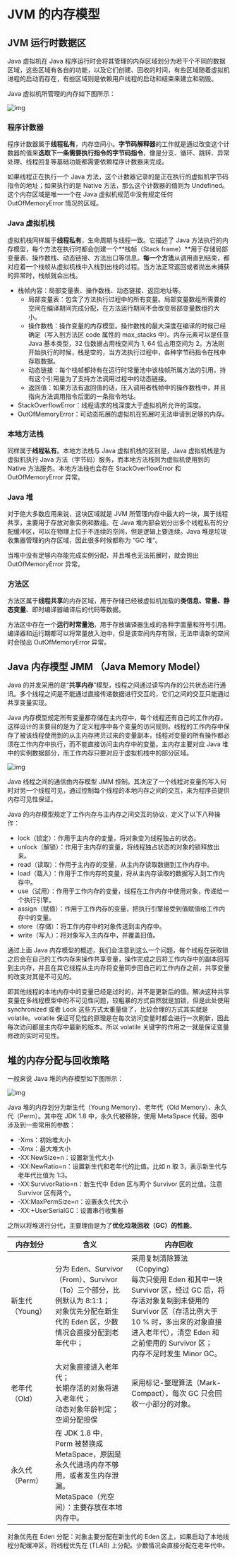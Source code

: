 # JVM 的内存模型





## JVM 运行时数据区

Java 虚拟机在 Java 程序运行时会将其管理的内存区域划分为若干个不同的数据区域，这些区域有各自的功能，以及它们创建、回收的时间，有些区域随着虚拟机进程的启动而存在，有些区域则是依赖用户线程的启动和结束来建立和销毁。

Java 虚拟机所管理的内存如下图所示：

![img](https://imgconvert.csdnimg.cn/aHR0cHM6Ly91c2VyLWdvbGQtY2RuLnhpdHUuaW8vMjAxNy85LzQvZGQzYjE1YjNkODgyNmZhZWFlMjA2Mzk3NmZiOTkyMTM_aW1hZ2VWaWV3Mi8wL3cvMTI4MC9oLzk2MC9mb3JtYXQvd2VicC9pZ25vcmUtZXJyb3IvMQ)

 

### 程序计数器

程序计数器属于**线程私有**，内存空间小。**字节码解释器**的工作就是通过改变这个计数器的值来**选取下一条需要执行指令的字节码指令**，像是分支、循环、跳转、异常处理、线程回复等基础功能都需要依赖程序计数器来完成。

如果线程正在执行一个 Java 方法，这个计数器记录的是正在执行的虚拟机字节码指令的地址；如果执行的是 Native 方法，那么这个计数器的值则为 Undefined。这个内存区域是唯一一个在 Java 虚拟机规范中没有规定任何 OutOfMemoryError 情况的区域。



### Java 虚拟机栈

虚拟机栈同样属于**线程私有**，生命周期与线程一致。它描述了 Java 方法执行的内存模型，每个方法在执行时都会创建一个**栈帧（Stack frame）**用于存储局部变量表、操作数栈、动态链接、方法出口等信息。**每一个方法**从调用直到结束，都对应着一个栈帧从虚拟机栈中入栈到出栈的过程。当方法正常返回或者抛出未捕获的异常时，栈帧就会出栈。

* 栈帧内容：局部变量表、操作数栈、动态链接、返回地址等。
    * 局部变量表：包含了方法执行过程中的所有变量。局部变量数组所需要的空间在编译期间完成分配，在方法运行期间不会改变局部变量数组的大小。
    * 操作数栈：操作变量的内存模型。操作数栈的最大深度在编译的时候已经确定（写入到方法区 code 属性的 max_stacks 中）。内存元素可以是任意 Java 基本类型，32 位数据占用栈空间为 1, 64 位占用空间为 2。方法刚开始执行的时候，栈是空的，当方法执行过程中，各种字节码指令在栈中存取数据。
    * 动态链接：每个栈帧都持有在运行时常量池中该栈帧所属方法的引用，持有这个引用是为了支持方法调用过程中的动态链接。
    * 返回值：如果方法有返回值的话，压入调用者栈帧中的操作数栈中，并且指向方法调用指令后面的一条指令地址。
* StackOverflowError：线程请求的栈深度大于虚拟机所允许的深度。
* OutOfMemoryError：可动态拓展的虚拟机在拓展时无法申请到足够的内存。



### 本地方法栈

同样属于**线程私有**。本地方法栈与 Java 虚拟机栈的区别是，Java 虚拟机栈是为虚拟机执行 Java 方法（字节码）服务，而本地方法栈则为虚拟机使用到的 Native 方法服务。本地方法栈也会存在 StackOverflowError 和 OutOfMemoryError 异常。



### Java 堆

对于绝大多数应用来说，这块区域就是 JVM 所管理内存中最大的一块，属于线程共享，主要用于存放对象实例和数组。在 Java 堆内部会划分出多个线程私有的分配缓冲区，可以在物理上位于不连续的空间，但是逻辑上要连续。Java 堆是垃圾收集器管理的内存区域，因此很多时候都称为 “GC 堆”。

当堆中没有足够内存能完成实例分配，并且堆也无法拓展时，就会抛出 OutOfMemoryError 异常。



### 方法区

方法区属于**线程共享**的内存区域，用于存储已经被虚拟机加载的**类信息、常量、静态变量**、即时编译器编译后的代码等数据。

方法区中存在一个**运行时常量池**，用于存放编译器生成的各种字面量和符号引用。编译器和运行期都可以将常量放入池中，但是该空间内存有限，无法申请新的空间时会抛出 OutOfMemoryError 异常。



## Java 内存模型 JMM （Java Memory Model）

Java 的并发采用的是“**共享内存**”模型，线程之间通过读写内存的公共状态进行通讯。多个线程之间是不能通过直接传递数据进行交互的，它们之间的交互只能通过共享变量实现。

Java 内存模型规定所有变量都存储在主内存中，每个线程还有自己的工作内存。这样设计的主要目的是为了定义程序中各个变量的访问规则。线程的工作内存中保存了被该线程使用到的从主内存拷贝过来的变量副本，线程对变量的所有操作都必须在工作内存中执行，而不能直接访问主内存中的变量。主内存主要对应 Java 堆中的实例数据部分，而工作内存只要对应于虚拟机栈中的部分区域。

![img](https://imgconvert.csdnimg.cn/aHR0cHM6Ly91c2VyLWdvbGQtY2RuLnhpdHUuaW8vMjAxNy85LzQvOGY5ODMzMGRjOGFmNGNlOGNmNTM5N2EwMTMzMDhlYzI_aW1hZ2VWaWV3Mi8wL3cvMTI4MC9oLzk2MC9mb3JtYXQvd2VicC9pZ25vcmUtZXJyb3IvMQ)

Java 线程之间的通信由内存模型 JMM 控制。其决定了一个线程对变量的写入何时对另一个线程可见，通过控制每个线程的本地内存之间的交互，来为程序员提供内存可见性保证。

Java 的内存模型规定了工作内存与主内存之间交互的协议，定义了以下八种操作：

- lock（锁定）：作用于主内存的变量，将对象变为线程独占的状态。
- unlock（解锁）：作用于主内存的变量，将线程独占状态的对象的锁释放出来。
- read（读取）：作用于主内存的变量，从主内存读取数据到工作内存中。
- load（载入）：作用于工作内存的变量，将从主内存读取的数据写入到工作内存中。
- use（试用）：作用于工作内存的变量，线程在工作内存中使用对象，传递给一个执行引擎。
- assign（赋值）：作用于工作内存的变量，把执行引擎接受到值赋值给工作内存中的变量。
- store（存储）：将工作内存中的对象传送到主内存中。
- write（写入）：将对象写入主内存中，并覆盖旧值。

通过上面 Java 内存模型的概述，我们会注意到这么一个问题，每个线程在获取锁之后会在自己的工作内存来操作共享变量，操作完成之后将工作内存中的副本回写到主内存，并且在其它线程从主内存将变量同步回自己的工作内存之前，共享变量的改变对其是不可见的。

即其他线程的本地内存中的变量已经是过时的，并不是更新后的值。解决这种共享变量在多线程模型中的不可见性问题，较粗暴的方式自然就是加锁，但是此处使用 synchronized 或者 Lock 这些方式太重量级了，比较合理的方式其实就是 volatile。volatile 保证可见性的原理是在每次访问变量时都会进行一次刷新，因此每次访问都是主内存中最新的版本。所以 volatile 关键字的作用之一就是保证变量修改的实时可见性。



## 堆的内存分配与回收策略

一般来说 Java 堆的内存模型如下图所示：


![img](https://mmbiz.qpic.cn/mmbiz_png/JfTPiahTHJhrpQ7L1ibjvdBWib7LvJiadpBcy7kFicCo7Ik3e4swEib23wwVV67y1EC2cMPNDbDDqnhpUb8fCXKjR3Rw/640?wx_fmt=png&tp=webp&wxfrom=5&wx_lazy=1&wx_co=1)

Java 堆的内存划分为新生代（Young Memory）、老年代（Old Memory）、永久代（Perm）。其中在 JDK 1.8 中，永久代被移除，使用 MetaSpace 代替。图中涉及到一些常用的参数：

* -Xms：初始堆大小
* -Xmx：最大堆大小
* -XX:NewSize=n：设置新生代大小
* -XX:NewRatio=n：设置新生代和老年代的比值。比如 n 取 3，表示新生代与老年代比值为 1:3。
* -XX:SurvivorRatio=n：新生代中 Eden 区与两个 Survivor 区的比值。注意 Survivor 区有两个。
* -XX:MaxPermSize=n：设置永久代大小
* -XX:+UserSerialGC：设置串行收集器



之所以将堆进行分代，主要理由是为了**优化垃圾回收（GC）的性能**。

| 内存划分        | 含义                                                         | 内存回收                                                     |
| --------------- | ------------------------------------------------------------ | ------------------------------------------------------------ |
| 新生代（Young） | 分为 Eden、Survivor （From）、Survivor （To）三个部分，比例默认为 8:1:1；<br />对象优先分配在新生代的 Eden 区，少数情况会直接分配到老年代中；<br /> | 采用复制清除算法（Copying）<br />每次只使用 Eden 和其中一块 Survivor 区，经过 GC 后，将存活对象复制到未使用的 Survivor 区（存活比例大于 10 % 时，多出来的对象直接进入老年代），清空 Eden 和之前使用的 Survivor 区；<br />内存不足时发生 Minor GC。 |
| 老年代（Old）   | 大对象直接进入老年代；<br />长期存活的对象将进入老年代；<br />动态对象年龄判定；<br />空间分配担保 | 采用标记-整理算法（Mark-Compact），每次 GC 只会回收一小部分的对象。 |
| 永久代（Perm）  | 在 JDK 1.8 中，Perm 被替换成 MetaSpace，原因是永久代进场内存不够用，或者发生内存泄漏。<br />MetaSpace（元空间）：主要存放在本地内存中。 |                                                              |

对象优先在 Eden 分配：对象主要分配在新生代的 Eden 区上，如果启动了本地线程分配缓冲区，将线程优先在 (TLAB) 上分配。少数情况会直接分配在老年代中。

